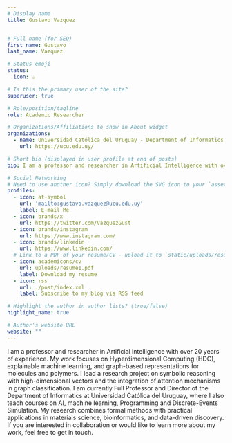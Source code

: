 ```yaml
---
# Display name
title: Gustavo Vazquez


# Full name (for SEO)
first_name: Gustavo
last_name: Vazquez

# Status emoji
status:
  icon: ☕️

# Is this the primary user of the site?
superuser: true

# Role/position/tagline
role: Academic Researcher

# Organizations/Affiliations to show in About widget
organizations:
  - name: Universidad Católica del Uruguay - Department of Informatics
    url: https://ucu.edu.uy/

# Short bio (displayed in user profile at end of posts)
bio: I am a professor and researcher in Artificial Intelligence with over 20 years of experience. My work focuses on Hyperdimensional Computing (HDC), explainable machine learning, and graph-based representations for molecules and polymers. I lead a research project on symbolic reasoning with high-dimensional vectors and the integration of attention mechanisms in graph classification. I am currently Full Professor and Director of the Department of Informatics at Universidad Católica del Uruguay, where I also teach courses on AI, machine learning, Programming and Discrete-Events Simulation. My research combines formal methods with practical applications in materials science, bioinformatics, and data-driven discovery. If you are interested in collaboration or would like to learn more about my work, feel free to get in touch.

# Social Networking
# Need to use another icon? Simply download the SVG icon to your `assets/media/icons/` folder.
profiles:
  - icon: at-symbol
    url: 'mailto:gustavo.vazquez@ucu.edu.uy'
    label: E-mail Me
  - icon: brands/x
    url: https://twitter.com/VazquezGust
  - icon: brands/instagram
    url: https://www.instagram.com/
  - icon: brands/linkedin
    url: https://www.linkedin.com/
  # Link to a PDF of your resume/CV - upload it to `static/uploads/resume.pdf`
  - icon: academicons/cv
    url: uploads/resume1.pdf
    label: Download my resume
  - icon: rss
    url: ./post/index.xml
    label: Subscribe to my blog via RSS feed

# Highlight the author in author lists? (true/false)
highlight_name: true

# Author's website URL
website: ""
---
```


I am a professor and researcher in Artificial Intelligence with over 20 years of experience. My work focuses on Hyperdimensional Computing (HDC), explainable machine learning, and graph-based representations for molecules and polymers. I lead a research project on symbolic reasoning with high-dimensional vectors and the integration of attention mechanisms in graph classification. I am currently Full Professor and Director of the Department of Informatics at Universidad Católica del Uruguay, where I also teach courses on AI, machine learning, Programming and Discrete-Events Simulation. My research combines formal methods with practical applications in materials science, bioinformatics, and data-driven discovery. If you are interested in collaboration or would like to learn more about my work, feel free to get in touch.
